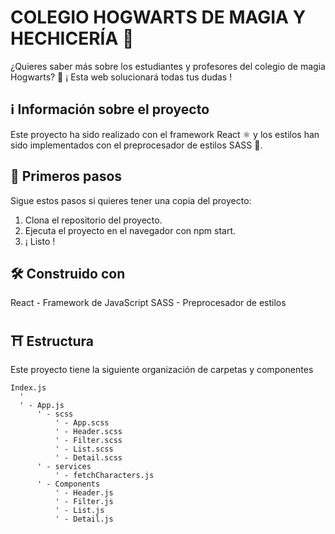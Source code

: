 # COLEGIO HOGWARTS DE MAGIA Y HECHICERÍA 🔮

¿Quieres saber más sobre los estudiantes y profesores del colegio de magia Hogwarts? 🧙
¡ Esta web solucionará todas tus dudas !

## ℹ️ Información sobre el proyecto
Este proyecto ha sido realizado con el framework React ⚛️ y los estilos han sido implementados con el preprocesador de estilos SASS 🎨.

## 👶 Primeros pasos
Sigue estos pasos si quieres tener una copia del proyecto:

1. Clona el repositorio del proyecto.
2. Ejecuta el proyecto en el navegador con npm start.
3. ¡ Listo !

## 🛠 Construido con
React - Framework de JavaScript
SASS - Preprocesador de estilos

## ⛩ Estructura
Este proyecto tiene la siguiente organización de carpetas y componentes
```
Index.js
  '
  ' - App.js
      ' - scss
          ' - App.scss
          ' - Header.scss
          ' - Filter.scss
          ' - List.scss
          ' - Detail.scss
      ' - services
          ' - fetchCharacters.js
      ' - Components
          ' - Header.js
          ' - Filter.js
          ' - List.js
          ' - Detail.js
```
          
       
